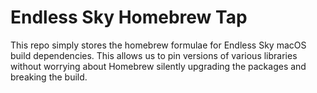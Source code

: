 # Endless Sky Homebrew Tap

This repo simply stores the homebrew formulae for Endless Sky macOS build dependencies. This allows us to pin versions of various libraries without worrying about Homebrew silently upgrading the packages and breaking the build.
